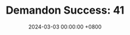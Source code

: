 ---
title: "Demandon Success: 41"
date: 2024-03-03 00:00:00 +0800
categories: [Blogging]
tag: [Blogging]
image: https://pbs.twimg.com/media/GHKx8DmWAAADvT5?format=jpg&name=large
---